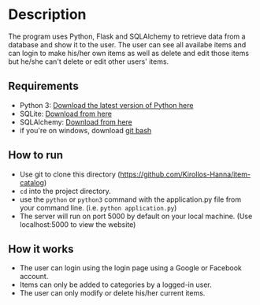 # Description

The program uses Python, Flask and SQLAlchemy to retrieve data from a database and show it to the user. The user can see all availabe items and can login to make his/her own items as well as delete and edit those items but he/she can't delete or edit other users' items.

## Requirements

- Python 3: [Download the latest version of Python here](https://www.python.org/downloads/)
- SQLite: [Download from here](https://www.sqlite.org/download.html)
- SQLAlchemy: [Download from here](https://www.sqlalchemy.org/download.html)
- if you're on windows, download [git bash](https://git-scm.com/downloads)

## How to run

- Use git to clone this directory (https://github.com/Kirollos-Hanna/item-catalog)
- `cd` into the project directory.
- use the `python` or `python3` command with the application.py file from your command line. (i.e. `python application.py`)
- The server will run on port 5000 by default on your local machine. (Use localhost:5000 to view the website)

## How it works

- The user can login using the login page using a Google or Facebook account.
- Items can only be added to categories by a logged-in user.
- The user can only modify or delete his/her current items.

